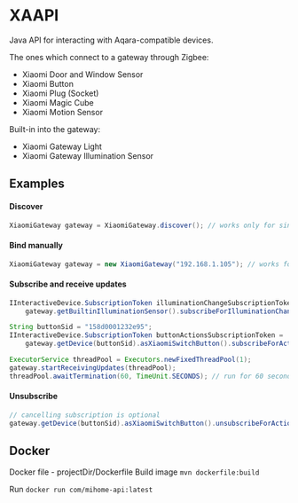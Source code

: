 # XAAPI
Java API for interacting with Aqara-compatible devices.

The ones which connect to a gateway through Zigbee:
* Xiaomi Door and Window Sensor
* Xiaomi Button
* Xiaomi Plug (Socket)
* Xiaomi Magic Cube
* Xiaomi Motion Sensor

Built-in into the gateway:
* Xiaomi Gateway Light
* Xiaomi Gateway Illumination Sensor

## Examples

#### Discover
```java
XiaomiGateway gateway = XiaomiGateway.discover(); // works only for single gateway at the moment
```

#### Bind manually
```java
XiaomiGateway gateway = new XiaomiGateway("192.168.1.105"); // works for multiple gateways
```

#### Subscribe and receive updates
```java
IInteractiveDevice.SubscriptionToken illuminationChangeSubscriptionToken =
    gateway.getBuiltinIlluminationSensor().subscribeForIlluminationChange((Integer value) -> System.out.println("Illumination changed to: " + value));

String buttonSid = "158d0001232e95";
IInteractiveDevice.SubscriptionToken buttonActionsSubscriptionToken =
    gateway.getDevice(buttonSid).asXiaomiSwitchButton().subscribeForActions((String action) -> System.out.println("Button: " + action));

ExecutorService threadPool = Executors.newFixedThreadPool(1);
gateway.startReceivingUpdates(threadPool);
threadPool.awaitTermination(60, TimeUnit.SECONDS); // run for 60 seconds
```

#### Unsubscribe
```java
// cancelling subscription is optional
gateway.getDevice(buttonSid).asXiaomiSwitchButton().unsubscribeForActions(buttonActionsSubscriptionToken);
```

## Docker
Docker file - projectDir/Dockerfile
Build image 
```mvn dockerfile:build```

Run 
```docker run com/mihome-api:latest```

